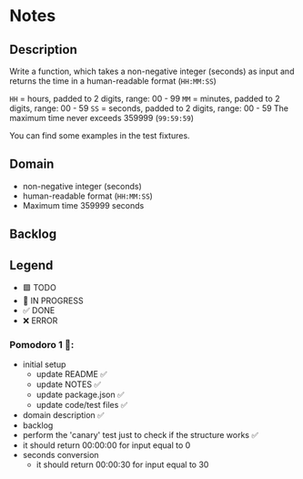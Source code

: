 # Notes

## Description

Write a function, which takes a non-negative integer (seconds) as input and returns the time in a human-readable format (`HH:MM:SS`)

`HH` = hours, padded to 2 digits, range: 00 - 99
`MM` = minutes, padded to 2 digits, range: 00 - 59
`SS` = seconds, padded to 2 digits, range: 00 - 59
The maximum time never exceeds 359999 (`99:59:59`)

You can find some examples in the test fixtures.

## Domain

- non-negative integer (seconds)
- human-readable format (`HH:MM:SS`)
- Maximum time 359999 seconds

## Backlog

## Legend

- 🟩 TODO
- 🚧 IN PROGRESS
- ✅ DONE
- ❌ ERROR

### Pomodoro 1 🍅:

- initial setup
  - update README ✅
  - update NOTES ✅
  - update package.json ✅
  - update code/test files ✅
- domain description ✅
- backlog
- perform the 'canary' test just to check if the structure works ✅
- it should return 00:00:00 for input equal to 0 
- seconds conversion
  - it should return 00:00:30 for input equal to 30 
